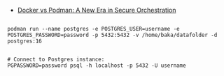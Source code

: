 - [Docker vs Podman: A New Era in Secure Orchestration](https://levelup.gitconnected.com/docker-vs-podman-a-new-era-in-secure-orchestration-957ea2123098)






```

podman run --name postgres -e POSTGRES_USER=username -e POSTGRES_PASSWORD=password -p 5432:5432 -v /home/baka/datafolder -d postgres:16


# Connect to Postgres instance:
PGPASSWORD=password psql -h localhost -p 5432 -U username
```
